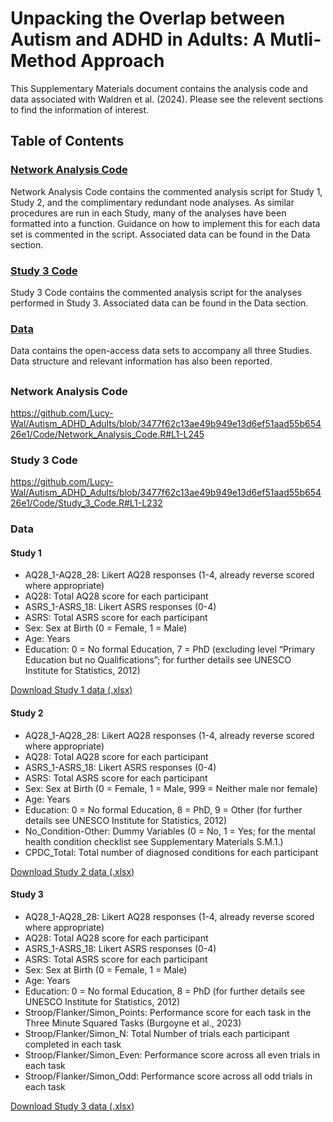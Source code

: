 # Unpacking the Overlap between Autism and ADHD in Adults: A Mutli-Method Approach

This Supplementary Materials document contains the analysis code and data associated with Waldren et al. (2024). 
Please see the relevent sections to find the information of interest.


## Table of Contents

### [Network Analysis Code](https://github.com/Lucy-Wal/Autism_ADHD_Adults#network-analysis-code-1)
Network Analysis Code contains the commented analysis script for Study 1, Study 2, and the complimentary redundant node analyses. As similar procedures are run in each Study, many of the analyses have been formatted into a function. Guidance on how to implement this for each data set is commented in the script. Associated data can be found in the Data section.


### [Study 3 Code](https://github.com/Lucy-Wal/Autism_ADHD_Adults#study-3-code-1)  
Study 3 Code contains the commented analysis script for the analyses performed in Study 3. Associated data can be found in the Data section.


### [Data](https://github.com/Lucy-Wal/Autism_ADHD_Adults#data-1)  
Data contains the open-access data sets to accompany all three Studies. Data structure and relevant information has also been reported.



##   



### Network Analysis Code
https://github.com/Lucy-Wal/Autism_ADHD_Adults/blob/3477f62c13ae49b949e13d6ef51aad55b65426e1/Code/Network_Analysis_Code.R#L1-L245

### Study 3 Code 
https://github.com/Lucy-Wal/Autism_ADHD_Adults/blob/3477f62c13ae49b949e13d6ef51aad55b65426e1/Code/Study_3_Code.R#L1-L232

### Data

#### Study 1
- AQ28_1-AQ28_28: Likert AQ28 responses (1-4, already reverse scored where appropriate)
- AQ28: Total AQ28 score for each participant
- ASRS_1-ASRS_18: Likert ASRS responses (0-4)
- ASRS: Total ASRS score for each participant
- Sex: Sex at Birth (0 = Female, 1 = Male)
- Age: Years
- Education: 0 = No formal Education, 7 = PhD (excluding level “Primary Education but no Qualifications”; for further details see UNESCO Institute for Statistics, 2012)

[Download Study 1 data (.xlsx)](https://github.com/Lucy-Wal/Autism_ADHD_Adults/blob/main/Data/Waldren_Cortex_Study1.xlsx)
#### Study 2
- AQ28_1-AQ28_28: Likert AQ28 responses (1-4, already reverse scored where appropriate)
- AQ28: Total AQ28 score for each participant
- ASRS_1-ASRS_18: Likert ASRS responses (0-4)
- ASRS: Total ASRS score for each participant
- Sex: Sex at Birth (0 = Female, 1 = Male, 999 = Neither male nor female)
- Age: Years
- Education: 0 = No formal Education, 8 = PhD, 9 = Other (for further details see UNESCO Institute for Statistics, 2012)
- No_Condition-Other: Dummy Variables (0 = No, 1 = Yes; for the mental health condition checklist see Supplementary Materials S.M.1.)
- CPDC_Total: Total number of diagnosed conditions for each participant

[Download Study 2 data (.xlsx)](https://github.com/Lucy-Wal/Autism_ADHD_Adults/blob/main/Data/Waldren_Cortex_Study2.xlsx)
#### Study 3
- AQ28_1-AQ28_28: Likert AQ28 responses (1-4, already reverse scored where appropriate)
- AQ28: Total AQ28 score for each participant
- ASRS_1-ASRS_18: Likert ASRS responses (0-4)
- ASRS: Total ASRS score for each participant
- Sex: Sex at Birth (0 = Female, 1 = Male)
- Age: Years
- Education: 0 = No formal Education, 8 = PhD (for further details see UNESCO Institute for Statistics, 2012)
- Stroop/Flanker/Simon_Points: Performance score for each task in the Three Minute Squared Tasks (Burgoyne et al., 2023)
- Stroop/Flanker/Simon_N: Total Number of trials each participant completed in each task
- Stroop/Flanker/Simon_Even: Performance score across all even trials in each task
- Stroop/Flanker/Simon_Odd: Performance score across all odd trials in each task

[Download Study 3 data (.xlsx)](https://github.com/Lucy-Wal/Autism_ADHD_Adults/blob/main/Data/Waldren_Cortex_Study3.xlsx)
